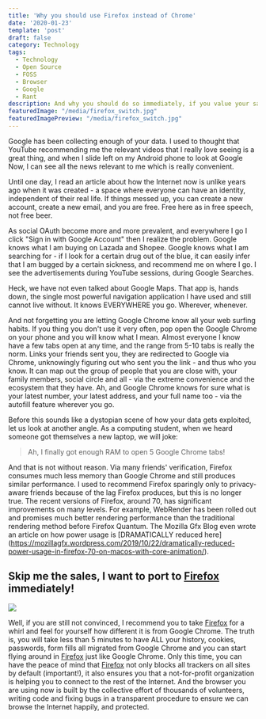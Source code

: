 ```yaml
---
title: 'Why you should use Firefox instead of Chrome'
date: '2020-01-23'
template: 'post'
draft: false
category: Technology
tags:
  - Technology
  - Open Source
  - FOSS
  - Browser
  - Google
  - Rant
description: And why you should do so immediately, if you value your sanity and privacy.
featuredImage: "/media/firefox_switch.jpg"
featuredImagePreview: "/media/firefox_switch.jpg"
---
```


Google has been collecting enough of your data. I used to thought that YouTube
recommending me the relevant videos that I really love seeing is a great thing,
and when I slide left on my Android phone to look at Google Now, I can see all
the news relevant to me which is really convenient.

Until one day, I read an article about how the Internet now is unlike years ago
when it was created - a space where everyone can have an identity, independent
of their real life. If things messed up, you can create a new account, create a
new email, and you are free. Free here as in free speech, not free beer.

As social OAuth become more and more prevalent, and everywhere I go I click
"Sign in with Google Account" then I realize the problem. Google knows what I am
buying on Lazada and Shopee. Google knows what I am searching for - if I look
for a certain drug out of the blue, it can easily infer that I am bugged by a
certain sickness, and recommend me on where I go. I see the advertisements
during YouTube sessions, during Google Searches.

Heck, we have not even talked about Google Maps. That app is, hands down, the
single most powerful navigation application I have used and still cannot live
without. It knows EVERYWHERE you go. Wherever, whenever.

And not forgetting you are letting Google Chrome know all your web surfing
habits. If you thing you don't use it very often, pop open the Google Chrome on
your phone and you will know what I mean. Almost everyone I know have a few tabs
open at any time, and the range from 5-10 tabs is really the norm. Links your
friends sent you, they are redirected to Google via Chrome, unknowingly figuring
out who sent you the link - and thus who you know. It can map out the group of
people that you are close with, your family members, social circle and all - via
the extreme convenience and the ecosystem that they have. Ah, and Google Chrome
knows for sure what is your latest number, your latest address, and your full
name too - via the autofill feature wherever you go.

Before this sounds like a dystopian scene of how your data gets exploited, let
us look at another angle. As a computing student, when we heard someone got
themselves a new laptop, we will joke:

> Ah, I finally got enough RAM to open 5 Google Chrome tabs!

And that is not without reason. Via many friends' verification, Firefox consumes
much less memory than Google Chrome and still produces similar performance. I
used to recommend Firefox sparingly only to privacy-aware friends because of the
lag Firefox produces, but this is no longer true. The recent versions of
Firefox, around 70, has significant improvements on many levels. For example,
WebRender has been rolled out and promises much better rendering performance
than the traditional rendering method before Firefox Quantum. The Mozilla Gfx
Blog even wrote an article on how power usage is [DRAMATICALLY reduced here]\
(https://mozillagfx.wordpress.com/2019/10/22/dramatically-reduced-power-usage-in-firefox-70-on-macos-with-core-animation/).

## Skip me the sales, I want to port to [Firefox](https://www.mozilla.org/en-US/firefox/switch/) immediately!

![](/media/firefox_switch.jpg)

Well, if you are still not convinced, I recommend you to take
[Firefox](https://www.mozilla.org/en-US/firefox/switch/) for a whirl and feel
for yourself how different it is from Google Chrome. The truth is, you will take
less than 5 minutes to have ALL your history, cookies, passwords, form fills all
migrated from Google Chrome and you can start flying around in
[Firefox](https://www.mozilla.org/en-US/firefox/switch/) just like Google
Chrome. Only this time, you can have the peace of mind that
[Firefox](https://www.mozilla.org/en-US/firefox/switch/) not only blocks all
trackers on all sites by default (important!), it also ensures you that a
not-for-profit organization is helping you to connect to the rest of the
Internet. And the browser you are using now is built by the collective effort of
thousands of volunteers, writing code and fixing bugs in a transparent procedure
to ensure we can browse the Internet happily, and protected.
